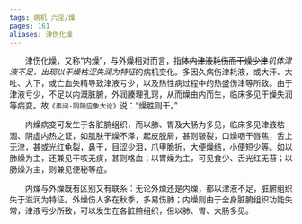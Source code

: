 ```yaml
---
tags: 病机 六淫/燥
pages: 161
aliases: 津伤化燥
---
```

&emsp;&emsp;津伤化燥，又称“内燥”，与外燥相对而言，指~~体内津液耗伤而干燥少津~~<dfn>机体津液不足，出现以干燥枯涩失润为特征</dfn>的病机变化。多因久病伤津耗液，或大汗、大吐、大下，或亡血失精导致津液亏少，以及热性病过程中的热盛伤津等所致。由于津液亏少，不足以内溉脏腑，外润腠理孔窍，从而燥由内而生，临床多见干燥失润等病变。故`《素问·阴阳应象大论》`说：“燥胜则干。”

&emsp;&emsp;内燥病变可发生于各脏腑组织，而以肺、胃及大肠为多见，临床多见津液枯涸、阴虚内热之证，如肌肤干燥不泽，起皮脱屑，甚则皲裂，口燥咽干唇焦，舌上无津，甚或光红龟裂，鼻干，目涩少泪，爪甲脆折，大便燥结，小便短少等。如以肺燥为主，还兼见干咳无痰，甚则咯血；以胃燥为主，可见食少、舌光红无苔；以肠燥为主，则兼见便秘等症。

&emsp;&emsp;内燥与外燥既有区别又有联系：无论外燥还是内燥，都以津液不足，脏腑组织失于滋润为特征。外燥伤人多在秋季，多易伤肺；内燥则由于全身脏腑组织功能失常，津液亏少所致，可以发生在各脏腑组织，但以肺、胃、大肠多见。